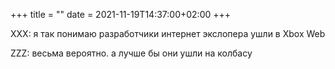 +++
title = ""
date = 2021-11-19T14:37:00+02:00
+++

XXX: я так понимаю разработчики интернет экслопера ушли в Xbox Web

ZZZ: весьма вероятно. а лучше бы они ушли на колбасу


